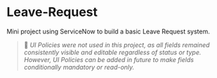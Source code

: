 # Leave-Request
Mini project using ServiceNow to build a basic Leave Request system.
> 🚫 *UI Policies were not used in this project, as all fields remained consistently visible and editable regardless of status or type. However, UI Policies can be added in future to make fields conditionally mandatory or read-only.*

